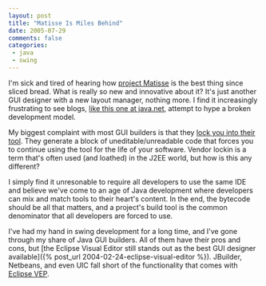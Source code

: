 ```yaml
---
layout: post
title: "Matisse Is Miles Behind"
date: 2005-07-29
comments: false
categories:
 - java
 - swing
---
```


I'm sick and tired of hearing how [project Matisse](http://www.netbeans.org/kb/articles/matisse.html) is the best thing since sliced bread. What is really so new and innovative about it? It's just another GUI designer with a new layout manager, nothing more. I find it increasingly frustrating to see blogs, [like this one at java.net](http://weblogs.java.net/blog/gsporar/archive/2005/07/project_matisse_1.html), attempt to hype a broken development model.



My biggest complaint with most GUI builders is that they [lock you into their tool](http://jroller.com/page/wireframe/?anchor=swing_development_the_right_way). They generate a block of uneditable/unreadable code that forces you to continue using the tool for the life of your software. Vendor lockin is a term that's often used (and loathed) in the J2EE world, but how is this any different?



I simply find it unresonable to require all developers to use the same IDE and believe we've come to an age of Java development where developers can mix and match tools to their heart's content. In the end, the bytecode should be all that matters, and a project's build tool is the common denominator that all developers are forced to use.



I've had my hand in swing development for a long time, and I've gone through my share of Java GUI builders. All of them have their pros and cons, but [the Eclipse Visual Editor still stands out as the best GUI designer available]({% post_url 2004-02-24-eclipse-visual-editor %}). JBuilder, Netbeans, and even UIC fall short of the functionality that comes with [Eclipse VEP](http://www.eclipse.org/vep).


